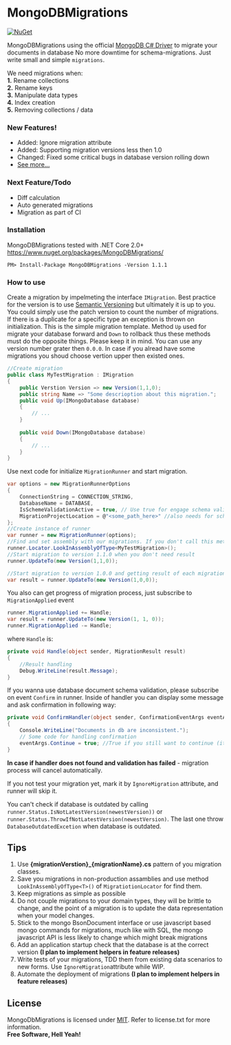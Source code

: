 # MongoDBMigrations

[![NuGet](https://img.shields.io/badge/nuget%20package-v1.1.1-brightgreen.svg)](https://www.nuget.org/packages/MongoDBMigrations/)


MongoDBMigrations using the official [MongoDB C# Driver]( https://github.com/mongodb/mongo-csharp-driver) to migrate your documents in database
No more downtime for schema-migrations. Just write small and simple `migrations`.

We need migrations when:  
  **1.** Rename collections  
  **2.** Rename keys  
  **3.** Manipulate data types  
  **4.** Index creation  
  **5.** Removing collections / data  
  

### New Features!
  - Added: Ignore migration attribute
  - Added: Supporting migration versions less then 1.0
  - Changed: Fixed some critical bugs in database version rolling down
  - [See more...](https://bitbucket.org/i_am_a_kernel/mongodbmigrations/src/master/ReleaseNotes.md)

### Next Feature/Todo
  - Diff calculation
  - Auto generated migrations
  - Migration as part of CI

### Installation
MongoDBMigrations tested with .NET Core 2.0+  
https://www.nuget.org/packages/MongoDBMigrations/
```
PM> Install-Package MongoDBMigrations -Version 1.1.1
```
### How to use
Create a migration by impelmeting the interface `IMigration`. Best practice for the version is to use [Semantic Versioning](http://semver.org/) but ultimately it is up to you. You could simply use the patch version to count the number of migrations. If there is a duplicate for a specific type an exception is thrown on initialization.
This is the simple migration template. Method `Up` used for migrate your database forward and `Down` to rollback thus these methods must do the opposite things. Please keep it in mind. You can use any version number grater then `0.0.0`. In case if you alread have some migrations you shoud choose vertion upper then existed ones.

```csharp
//Create migration
public class MyTestMigration : IMigration
{
    public Verstion Version => new Version(1,1,0);
    public string Name => "Some descrioption about this migration.";
    public void Up(IMongoDatabase database)
    {
        // ...
    }
    
    public void Down(IMongoDatabase database)
    {
        // ...
    }
}
```
  
Use next code for initialize `MigrationRunner` and start migration.
```csharp
var options = new MigrationRunnerOptions
{
    ConnectionString = CONNECTION_STRING,
    DatabaseName = DATABASE,
    IsSchemeValidationActive = true, // Use true for engage schema validation, otherwise false
    MigrationProjectLocation = @"<some_path_here>" //also needs for schema validation, it's absolute path for *.csproj file with migration classes
};
//Create instance of runner
var runner = new MigrationRunner(options);
//Find and set assembly with our migrations. If you don't call this method, runner try to find migrations in assembly from which the call is made
runner.Locator.LookInAssemblyOfType<MyTestMigration>();
//Start migration to version 1.1.0 when you don't need result
runner.UpdateTo(new Version(1,1,0));

//Start migration to version 1.0.0 and getting result of each migration between current and target versions
var result = runner.UpdateTo(new Version(1,0,0));
```

You also can get progress of migration process, just subscribe to `MigrationApplied` event
```csharp
runner.MigrationApplied += Handle;
var result = runner.UpdateTo(new Version(1, 1, 0));
runner.MigrationApplied -= Handle;
```
where `Handle` is:
```csharp
private void Handle(object sender, MigrationResult result)
{
    //Result handling
    Debug.WriteLine(result.Message);
}
```
If you wanna use database document schema validation, please subscribe on event `Confirm` in runner. Inside of handler you can display some message and ask confirmation in following way:
```csharp
private void ConfirmHandler(object sender, ConfirmationEventArgs eventArgs)
{
    Console.WriteLine("Documents in db are inconsistent.");
    // Some code for handling confirmation
    eventArgs.Continue = true; //True if you still want to continue (it can brake you data), otherwise false. 
}
```
**In case if handler does not found and validation has failed** - migration process will cancel automatically.

If you not test your migration yet, mark it by `IgnoreMigration` attribute, and runner will skip it.

You can't check if database is outdated by calling `runner.Status.IsNotLatestVersion(newestVersion))` or `runner.Status.ThrowIfNotLatestVersion(newestVersion)`. The last one throw `DatabaseOutdatedExcetion` when database is outdated.

Tips
--
1. Use **{migrationVerstion}_{migrationName}.cs** pattern of you migration classes.
1. Save you migrations in non-production assamblies and use method `LookInAssemblyOfType<T>()` of `MigratiotionLocator` for find them.
1. Keep migrations as simple as possible
1. Do not couple migrations to your domain types, they will be brittle to change, and the point of a migration is to update the data representation when your model changes.
1. Stick to the mongo BsonDocument interface or use javascript based mongo commands for migrations, much like with SQL, the mongo javascript API is less likely to change which might break migrations
1. Add an application startup check that the database is at the correct version **(I plan to implement helpers in feature releases)**
1. Write tests of your migrations, TDD them from existing data scenarios to new forms. Use `IgnoreMigration`attribute while WIP.
1. Automate the deployment of migrations **(I plan to implement helpers in feature releases)**


License
----
MongoDbMigrations is licensed under [MIT](https://bitbucket.org/i_am_a_kernel/mongodbmigrations/src/master/MIT.md "Read more about the MIT license form"). Refer to license.txt for more information.  
**Free Software, Hell Yeah!**
